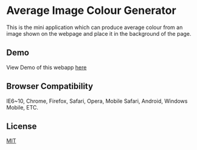 # Average Image Colour Generator
This is the mini application which can produce average colour from an image shown on the webpage and place it in the background of the page.
## Demo

View Demo of this webapp [here](https://apurvanmorey.github.io/averageimgcolor)

## Browser Compatibility

IE6~10, Chrome, Firefox, Safari, Opera, Mobile Safari, Android, Windows Mobile, ETC.

## License
[MIT](https://choosealicense.com/licenses/mit/)
